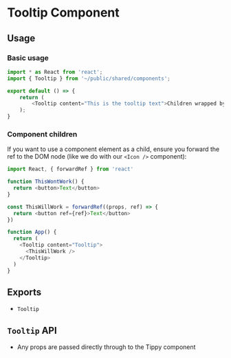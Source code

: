 # Tooltip Component

## Usage

### Basic usage

```javascript
import * as React from 'react';
import { Tooltip } from '~/public/shared/components';

export default () => {
    return (
        <Tooltip content="This is the tooltip text">Children wrapped by Tooltip<Tooltip>
    );
}
```

### Component children
If you want to use a component element as a child, ensure you forward the ref to the DOM node (like we do with our `<Icon />` component):

```js
import React, { forwardRef } from 'react'

function ThisWontWork() {
  return <button>Text</button>
}

const ThisWillWork = forwardRef((props, ref) => {
  return <button ref={ref}>Text</button>
})

function App() {
  return (
    <Tooltip content="Tooltip">
      <ThisWillWork />
    </Tooltip>
  )
}
```

## Exports

* `Tooltip`

## `Tooltip` API

* Any props are passed directly through to the Tippy component
